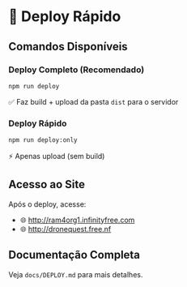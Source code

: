 # 🚀 Deploy Rápido

## Comandos Disponíveis

### Deploy Completo (Recomendado)

```bash
npm run deploy
```

✅ Faz build + upload da pasta `dist` para o servidor

### Deploy Rápido

```bash
npm run deploy:only
```

⚡ Apenas upload (sem build)

## Acesso ao Site

Após o deploy, acesse:

-   🌐 http://ram4org1.infinityfree.com
-   🌐 http://dronequest.free.nf

## Documentação Completa

Veja `docs/DEPLOY.md` para mais detalhes.
